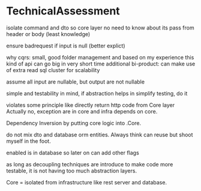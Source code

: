 # TechnicalAssessment

isolate command and dto so core layer no need to know about its pass from header or body (least knowledge)

ensure badrequest if input is null (better explict)

why cqrs: small, good folder management and based on my experience this kind of api can go big in very short time
additional bi-product: can make use of extra read sql cluster for scalability

assume all input are nullable, but output are not nullable

simple and testability in mind, if abstraction helps in simplify testing, do it

violates some principle like directly return http code from Core layer
Actually no, exception are in core and infra depends on core.

Dependency Inversion by putting core logic into .Core.

do not mix dto and database orm entities. Always think can reuse but shoot myself in the foot.

enabled is in database so later on can add other flags

as long as decoupling techniques are introduce to make code more testable, it is not having too much abstraction layers.

Core = isolated from infrastructure like rest server and database.
